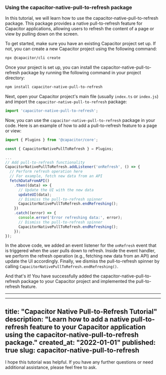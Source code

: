 ### Using the capacitor-native-pull-to-refresh package

In this tutorial, we will learn how to use the capacitor-native-pull-to-refresh package. This package provides a native pull-to-refresh feature for Capacitor applications, allowing users to refresh the content of a page or view by pulling down on the screen.

To get started, make sure you have an existing Capacitor project set up. If not, you can create a new Capacitor project using the following command:

```bash
npx @capacitor/cli create
```

Once your project is set up, you can install the capacitor-native-pull-to-refresh package by running the following command in your project directory:

```bash
npm install capacitor-native-pull-to-refresh
```

Next, open your Capacitor project's main file (usually `index.ts` or `index.js`) and import the `capacitor-native-pull-to-refresh` package:

```javascript
import 'capacitor-native-pull-to-refresh';
```

Now, you can use the `capacitor-native-pull-to-refresh` package in your code. Here is an example of how to add a pull-to-refresh feature to a page or view:

```javascript
import { Plugins } from '@capacitor/core';

const { CapacitorNativePullToRefresh } = Plugins;

...
// Add pull-to-refresh functionality
CapacitorNativePullToRefresh.addListener('onRefresh', () => {
  // Perform refresh operation here
  // For example, fetch new data from an API
  fetchDataFromAPI()
    .then((data) => {
      // Update the UI with the new data
      updateUI(data);
      // Dismiss the pull-to-refresh spinner
      CapacitorNativePullToRefresh.endRefreshing();
    })
    .catch((error) => {
      console.error('Error refreshing data:', error);
      // Dismiss the pull-to-refresh spinner
      CapacitorNativePullToRefresh.endRefreshing();
    });
});
```

In the above code, we added an event listener for the `onRefresh` event that is triggered when the user pulls down to refresh. Inside the event handler, we perform the refresh operation (e.g., fetching new data from an API) and update the UI accordingly. Finally, we dismiss the pull-to-refresh spinner by calling `CapacitorNativePullToRefresh.endRefreshing()`.

And that's it! You have successfully added the capacitor-native-pull-to-refresh package to your Capacitor project and implemented the pull-to-refresh feature.

---

---
title: "Capacitor Native Pull-to-Refresh Tutorial"
description: "Learn how to add a native pull-to-refresh feature to your Capacitor application using the capacitor-native-pull-to-refresh package."
created_at: "2022-01-01"
published: true
slug: capacitor-native-pull-to-refresh
---

I hope this tutorial was helpful. If you have any further questions or need additional assistance, please feel free to ask.